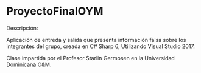 # ProyectoFinalOYM

Descripción:

Aplicación de entreda y salida que presenta información falsa sobre los integrantes del grupo, creada en C# Sharp 6, Utilizando Visual Studio 2017.

Clase impartida por el Profesor Starlin Germosen en la Universidad Dominicana O&M.
